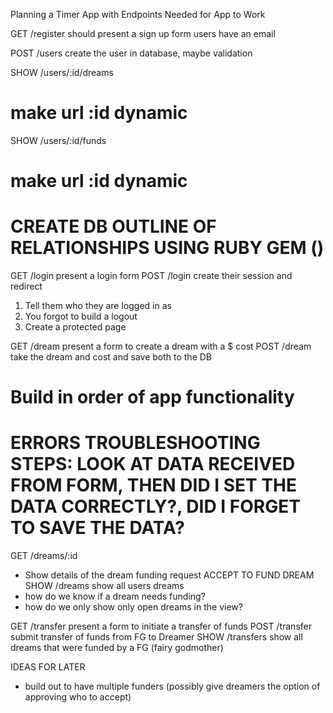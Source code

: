 Planning a Timer App with Endpoints Needed for App to Work

GET /register
  should present a sign up form
  users have an email

POST /users
  create the user in database, maybe validation

SHOW /users/:id/dreams
  # make url :id dynamic

SHOW /users/:id/funds
  # make url :id dynamic

# CREATE DB OUTLINE OF RELATIONSHIPS USING RUBY GEM ()

GET /login
  present a login form
POST /login
  create their session and redirect
  1. Tell them who they are logged in as
  2. You forgot to build a logout
  3. Create a protected page

GET /dream
  present a form to create a dream with a $ cost
POST /dream
  take the dream and cost and save both to the DB
# Build in order of app functionality
# ERRORS TROUBLESHOOTING STEPS: LOOK AT DATA RECEIVED FROM FORM, THEN DID I SET THE DATA CORRECTLY?, DID I FORGET TO SAVE THE DATA? 
GET /dreams/:id
  - Show details of the dream funding request
  ACCEPT TO FUND DREAM
SHOW /dreams
  show all users dreams
  - how do we know if a dream needs funding?
  - how do we only show only open dreams in the view?


GET /transfer
  present a form to initiate a transfer of funds
POST /transfer     
  submit transfer of funds from FG to Dreamer
SHOW /transfers
  show all dreams that were funded by a FG (fairy godmother)



IDEAS FOR LATER
  *  build out to have multiple funders (possibly give dreamers the option of approving who to accept)

